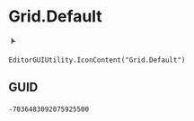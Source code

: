 # Grid.Default
![](/img/Grid.Default.png)

``` CSharp
EditorGUIUtility.IconContent("Grid.Default")
```
## GUID
```
-7036483092075925500
```
